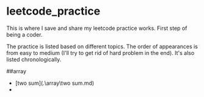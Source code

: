 # leetcode_practice

This is where I save and share my leetcode practice works. 
First step of being a coder.

The practice is listed based on different topics. 
The order of appearances is from easy to medium
(I'll try to get rid of hard problem in the end). 
It's also listed chronologically.

##array

- [two sum](.\array\two sum.md)
- 